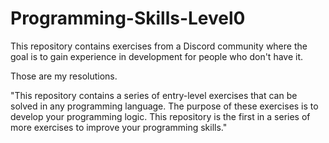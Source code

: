 # Programming-Skills-Level0

This repository contains exercises from a Discord community where the goal is to gain experience in development for people who don't have it.

Those are my resolutions.


"This repository contains a series of entry-level exercises that can be solved in any programming language. The purpose of these exercises is to develop your programming logic. This repository is the first in a series of more exercises to improve your programming skills."
